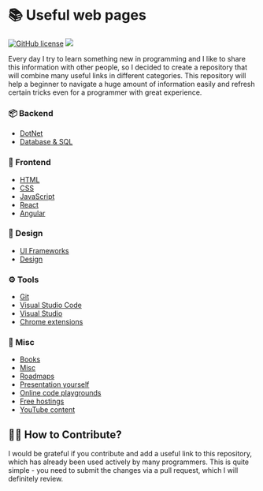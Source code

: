 # 📚 Useful web pages

[![GitHub license](https://img.shields.io/badge/license-MIT-brightgreen.svg)](https://github.com/MikhailMasny/useful-web-pages/blob/master/LICENSE) ![](https://vistr.dev/badge?repo=MikhailMasny.useful-web-pages&color=49c31b) 

Every day I try to learn something new in programming and I like to share this information with other people, so I decided to create a repository that will combine many useful links in different categories. This repository will help a beginner to navigate a huge amount of information easily and refresh certain tricks even for a programmer with great experience.

### 📦 Backend

- [DotNet](https://github.com/MikhailMasny/useful-web-pages/blob/master/docs/dotnet.md)
- [Database & SQL](https://github.com/MikhailMasny/useful-web-pages/blob/master/docs/database.md)

### 📃 Frontend

- [HTML](https://github.com/MikhailMasny/useful-web-pages/blob/master/docs/html.md)
- [CSS](https://github.com/MikhailMasny/useful-web-pages/blob/master/docs/css.md)
- [JavaScript](https://github.com/MikhailMasny/useful-web-pages/blob/master/docs/javascript.md)
- [React](https://github.com/MikhailMasny/useful-web-pages/blob/master/docs/react.md)
- [Angular](https://github.com/MikhailMasny/useful-web-pages/blob/master/docs/angular.md)

### 💎 Design

- [UI Frameworks](https://github.com/MikhailMasny/useful-web-pages/blob/master/docs/ui-framework.md)
- [Design](https://github.com/MikhailMasny/useful-web-pages/blob/master/docs/design.md)

### ⚙️ Tools

- [Git](https://github.com/MikhailMasny/useful-web-pages/blob/master/docs/git.md)
- [Visual Studio Code](https://github.com/MikhailMasny/useful-web-pages/blob/master/docs/vs-code.md)
- [Visual Studio](https://github.com/MikhailMasny/useful-web-pages/blob/master/docs/vs.md)
- [Chrome extensions](https://github.com/MikhailMasny/useful-web-pages/blob/master/docs/chrome.md)

### 🌌 Misc

- [Books](https://github.com/MikhailMasny/useful-web-pages/blob/master/docs/books.md)
- [Misc](https://github.com/MikhailMasny/useful-web-pages/blob/master/docs/misc.md)
- [Roadmaps](https://github.com/MikhailMasny/useful-web-pages/blob/master/docs/roadmaps.md)
- [Presentation yourself](https://github.com/MikhailMasny/useful-web-pages/blob/master/docs/presentation.md)
- [Online code playgrounds](https://github.com/MikhailMasny/useful-web-pages/blob/master/docs/sandboxs.md)
- [Free hostings](https://github.com/MikhailMasny/useful-web-pages/blob/master/docs/hostings.md)
- [YouTube content](https://github.com/MikhailMasny/useful-web-pages/blob/master/docs/youtube.md)

## 🙌🏼 How to Contribute?

I would be grateful if you contribute and add a useful link to this repository, which has already been used actively by many programmers. This is quite simple - you need to submit the changes via a pull request, which I will definitely review.
